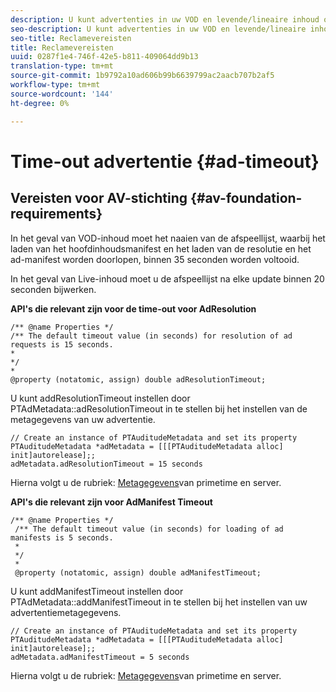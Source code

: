 ```yaml
---
description: U kunt advertenties in uw VOD en levende/lineaire inhoud opnemen door Adobe Primetime en besluitvormingsinterface te gebruiken.
seo-description: U kunt advertenties in uw VOD en levende/lineaire inhoud opnemen door Adobe Primetime en besluitvormingsinterface te gebruiken.
seo-title: Reclamevereisten
title: Reclamevereisten
uuid: 0287f1e4-746f-42e5-b811-409064dd9b13
translation-type: tm+mt
source-git-commit: 1b9792a10ad606b99b6639799ac2aacb707b2af5
workflow-type: tm+mt
source-wordcount: '144'
ht-degree: 0%

---
```



# Time-out advertentie {#ad-timeout}

## Vereisten voor AV-stichting {#av-foundation-requirements}

In het geval van VOD-inhoud moet het naaien van de afspeellijst, waarbij het laden van het hoofdinhoudsmanifest en het laden van de resolutie en het ad-manifest worden doorlopen, binnen 35 seconden worden voltooid.

In het geval van Live-inhoud moet u de afspeellijst na elke update binnen 20 seconden bijwerken.

**API&#39;s die relevant zijn voor de time-out voor AdResolution**

```
/** @name Properties */
/** The default timeout value (in seconds) for resolution of ad requests is 15 seconds.
*
*/
*
@property (notatomic, assign) double adResolutionTimeout;
```

U kunt addResolutionTimeout instellen door PTAdMetadata::adResolutionTimeout in te stellen bij het instellen van de metagegevens van uw advertentie.

```
// Create an instance of PTAuditudeMetadata and set its property
PTAuditudeMetadata *adMetadata = [[[PTAuditudeMetadata alloc] init]autorelease];;
adMetadata.adResolutionTimeout = 15 seconds
```

Hierna volgt u de rubriek: [Metagegevens](../..//tvsdk-3x-ios-prog/ios-3x-advertising/ios-3x-primetime-ad-serving-metadata/ios-3x-primetime-ad-serving-metadata.md)van primetime en server.

**API&#39;s die relevant zijn voor AdManifest Timeout**

```
/** @name Properties */
 /** The default timeout value (in seconds) for loading of ad manifests is 5 seconds.
 *
 */
 *
 @property (notatomic, assign) double adManifestTimeout; 
```

U kunt addManifestTimeout instellen door PTAdMetadata::addManifestTimeout in te stellen bij het instellen van uw advertentiemetagegevens.


```
// Create an instance of PTAuditudeMetadata and set its property
PTAuditudeMetadata *adMetadata = [[[PTAuditudeMetadata alloc] init]autorelease];;
adMetadata.adManifestTimeout = 5 seconds
```

Hierna volgt u de rubriek: [Metagegevens](../..//tvsdk-3x-ios-prog/ios-3x-advertising/ios-3x-primetime-ad-serving-metadata/ios-3x-primetime-ad-serving-metadata.md)van primetime en server.
